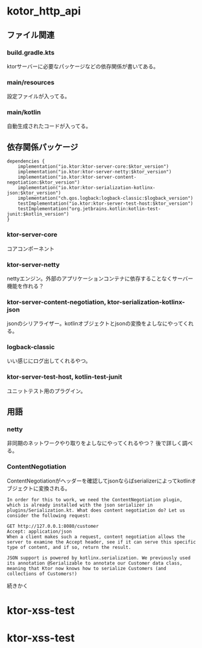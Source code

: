 # kotor_http_api

## ファイル関連

### build.gradle.kts
ktorサーバーに必要なパッケージなどの依存関係が書いてある。

### main/resources
設定ファイルが入ってる。

### main/kotlin
自動生成されたコードが入ってる。


## 依存関係パッケージ

```
dependencies {
    implementation("io.ktor:ktor-server-core:$ktor_version")
    implementation("io.ktor:ktor-server-netty:$ktor_version")
    implementation("io.ktor:ktor-server-content-negotiation:$ktor_version")
    implementation("io.ktor:ktor-serialization-kotlinx-json:$ktor_version")
    implementation("ch.qos.logback:logback-classic:$logback_version")
    testImplementation("io.ktor:ktor-server-test-host:$ktor_version")
    testImplementation("org.jetbrains.kotlin:kotlin-test-junit:$kotlin_version")
}
```

### ktor-server-core
コアコンポーネント

### ktor-server-netty
nettyエンジン。外部のアプリケーションコンテナに依存することなくサーバー機能を作れる？

### ktor-server-content-negotiation, ktor-serialization-kotlinx-json
jsonのシリアライザー。kotlinオブジェクトとjsonの変換をよしなにやってくれる。

### logback-classic
いい感じにログ出してくれるやつ。

### ktor-server-test-host, kotlin-test-junit
ユニットテスト用のプラグイン。


## 用語

### netty
非同期のネットワークやり取りをよしなにやってくれるやつ？
後で詳しく調べる。


### ContentNegotiation

ContentNegotiationがヘッダーを確認してjsonならばserializerによってkotlinオブジェクトに変換される。


```
In order for this to work, we need the ContentNegotiation plugin, which is already installed with the json serializer in plugins/Serialization.kt. What does content negotiation do? Let us consider the following request:

GET http://127.0.0.1:8080/customer
Accept: application/json
When a client makes such a request, content negotiation allows the server to examine the Accept header, see if it can serve this specific type of content, and if so, return the result.

JSON support is powered by kotlinx.serialization. We previously used its annotation @Serializable to annotate our Customer data class, meaning that Ktor now knows how to serialize Customers (and collections of Customers!)
```


続きかく
# ktor-xss-test
# ktor-xss-test
